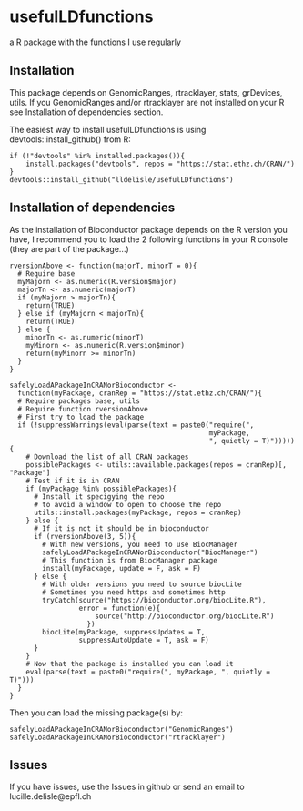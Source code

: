 # usefulLDfunctions
a R package with the functions I use regularly

## Installation
This package depends on GenomicRanges, rtracklayer, stats, grDevices, utils.
If you GenomicRanges and/or rtracklayer are not installed on your R see Installation of dependencies section.

The easiest way to install usefulLDfunctions is using devtools::install_github() from R:
```
if (!"devtools" %in% installed.packages()){
    install.packages("devtools", repos = "https://stat.ethz.ch/CRAN/")
}
devtools::install_github("lldelisle/usefulLDfunctions")
```

## Installation of dependencies
As the installation of Bioconductor package depends on the R version you have, I recommend you to load the 2 following functions in your R console (they are part of the package...)
```
rversionAbove <- function(majorT, minorT = 0){
  # Require base
  myMajorn <- as.numeric(R.version$major)
  majorTn <- as.numeric(majorT)
  if (myMajorn > majorTn){
    return(TRUE)
  } else if (myMajorn < majorTn){
    return(TRUE)
  } else {
    minorTn <- as.numeric(minorT)
    myMinorn <- as.numeric(R.version$minor)
    return(myMinorn >= minorTn)
  }
}

safelyLoadAPackageInCRANorBioconductor <-
  function(myPackage, cranRep = "https://stat.ethz.ch/CRAN/"){
  # Require packages base, utils
  # Require function rversionAbove
  # First try to load the package
  if (!suppressWarnings(eval(parse(text = paste0("require(",
                                                 myPackage,
                                                 ", quietly = T)"))))){
    # Download the list of all CRAN packages
    possiblePackages <- utils::available.packages(repos = cranRep)[, "Package"]
    # Test if it is in CRAN
    if (myPackage %in% possiblePackages){
      # Install it specigying the repo
      # to avoid a window to open to choose the repo
      utils::install.packages(myPackage, repos = cranRep)
    } else {
      # If it is not it should be in bioconductor
      if (rversionAbove(3, 5)){
        # With new versions, you need to use BiocManager
        safelyLoadAPackageInCRANorBioconductor("BiocManager")
        # This function is from BiocManager package
        install(myPackage, update = F, ask = F)
      } else {
        # With older versions you need to source biocLite
        # Sometimes you need https and sometimes http
        tryCatch(source("https://bioconductor.org/biocLite.R"),
                 error = function(e){
                     source("http://bioconductor.org/biocLite.R")
                   })
        biocLite(myPackage, suppressUpdates = T,
                 suppressAutoUpdate = T, ask = F)
      }
    }
    # Now that the package is installed you can load it
    eval(parse(text = paste0("require(", myPackage, ", quietly = T)")))
  }
}
```
Then you can load the missing package(s) by:
```
safelyLoadAPackageInCRANorBioconductor("GenomicRanges")
safelyLoadAPackageInCRANorBioconductor("rtracklayer")
```

## Issues
If you have issues, use the Issues in github or send an email to lucille.delisle\@epfl.ch
